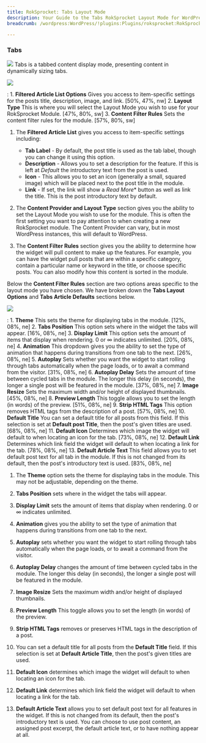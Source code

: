 ```yaml
---
title: RokSprocket: Tabs Layout Mode
description: Your Guide to the Tabs RokSprocket Layout Mode for WordPress
breadcrumb: /wordpress:WordPress/!plugins:Plugins/roksprocket:RokSprocket

---
```


### Tabs

![][tabs]
Tabs is a tabbed content display mode, presenting content in dynamically sizing tabs.

![][tabs1]

:   1. **Filtered Article List Options** Gives you access to item-specific settings for the posts title, description, image, and link. [50%, 47%, nw]
    2. **Layout Type** This is where you will select the Layout Mode you wish to use for your RokSprocket Module. [47%, 80%, sw]
    3. **Content Filter Rules** Sets the content filter rules for the module. [57%, 80%, sw]

1. The **Filtered Article List** gives you access to item-specific settings including:

    * **Tab Label** - By default, the post title is used as the tab label, though you can change it using this option.
    * **Description** - Allows you to set a description for the feature. If this is left at *Default* the introductory text from the post is used. 
    * **Icon** - This allows you to set an icon (generally a small, squared image) which will be placed next to the post title in the module.
    * **Link** - If set, the link will show a *Read More** button as well as link the title. This is the post introductory text by default.

2. The **Content Provider and Layout Type** section gives you the ability to set the Layout Mode you wish to use for the module. This is often the first setting you want to pay attention to when creating a new RokSprocket module. The Content Provider can vary, but in most WordPress instances, this will default to WordPress.

3. The **Content Filter Rules** section gives you the ability to determine how the widget will pull content to make up the features. For example, you can have the widget pull posts that are within a specific category, contain a particular name or keyword in the title, or choose specific posts. You can also modify how this content is sorted in the module.

Below the **Content Filter Rules** section are two options areas specific to the layout mode you have chosen. We have broken down the **Tabs Layout Options** and **Tabs Article Defaults** sections below.

![][tabs_2]

:   1. **Theme** This sets the theme for displaying tabs in the module. [12%, 08%, ne]
    2. **Tabs Position** This option sets where in the widget the tabs will appear. [16%, 08%, ne]
    3. **Display Limit** This option sets the amount of items that display when rendering. 0 or ∞ indicates unlimited. [20%, 08%, ne]
    4. **Animation**  This dropdown gives you the ability to set the type of animation that happens during transitions from one tab to the next. [26%, 08%, ne]
    5. **Autoplay** Sets whether you want the widget to start rolling through tabs automatically when the page loads, or to await a command from the visitor. [31%, 08%, ne]
    6. **Autoplay Delay** Sets the amount of time between cycled tabs in the module. The longer this delay (in seconds), the longer a single post will be featured in the module. [37%, 08%, ne]
    7. **Image Resize** Sets the maximum width and/or height of displayed thumbnails. [45%, 08%, ne]
    8. **Preview Length** This toggle allows you to set the length (in words) of the preview. [51%, 08%, ne]
    9.  **Strip HTML Tags** This option removes HTML tags from the description of a post. [57%, 08%, ne]
    10. **Default Title** You can set a default title for all posts from this field. If this selection is set at **Default post Title**, then the post's given titles are used.  [68%, 08%, ne]
    11. **Default Icon** Determines which image the widget will default to when locating an icon for the tab. [73%, 08%, ne]
    12. **Default Link** Determines which link field the widget will default to when locating a link for the tab. [78%, 08%, ne]
    13. **Default Article Text** This field allows you to set default post text for all tab in the module. If this is not changed from its default, then the post's introductory text is used. [83%, 08%, ne]

1. The **Theme** option sets the theme for displaying tabs in the module. This may not be adjustable, depending on the theme.

2. **Tabs Position** sets where in the widget the tabs will appear. 

3. **Display Limit** sets the amount of items that display when rendering. 0 or ∞ indicates unlimited.

4. **Animation** gives you the ability to set the type of animation that happens during transitions from one tab to the next. 

5. **Autoplay** sets whether you want the widget to start rolling through tabs automatically when the page loads, or to await a command from the visitor.

6. **Autoplay Delay** changes the amount of time between cycled tabs in the module. The longer this delay (in seconds), the longer a single post will be featured in the module.

7. **Image Resize** Sets the maximum width and/or height of displayed thumbnails.

8. **Preview Length** This toggle allows you to set the length (in words) of the preview.

9. **Strip HTML Tags** removes or preserves HTML tags in the description of a post.

10. You can set a default title for all posts from the **Default Title** field. If this selection is set at **Default Article Title**, then the post's given titles are used.

11. **Default Icon** determines which image the widget will default to when locating an icon for the tab.

12. **Default Link** determines which link field the widget will default to when locating a link for the tab.

13. **Default Article Text** allows you to set default post text for all features in the widget. If this is not changed from its default, then the post's introductory text is used. You can choose to use post content, an assigned post excerpt, the default article text, or to have nothing appear at all.

[tabs]: assets/tabs.png
[tabs_link]: tabs_mode.md
[tabs_1]: assets/tabs_1.png
[tabs_2]: assets/tabs_2.png
[tabs1]: assets/wp_roksprocket_tabs_1.png
